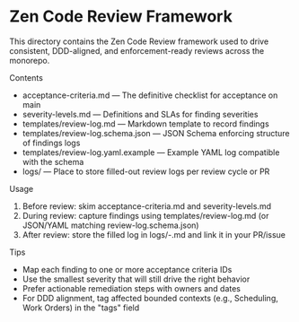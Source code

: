 # Zen Code Review Framework

This directory contains the Zen Code Review framework used to drive consistent, DDD-aligned, and enforcement-ready reviews across the monorepo.

Contents
- acceptance-criteria.md — The definitive checklist for acceptance on main
- severity-levels.md — Definitions and SLAs for finding severities
- templates/review-log.md — Markdown template to record findings
- templates/review-log.schema.json — JSON Schema enforcing structure of findings logs
- templates/review-log.yaml.example — Example YAML log compatible with the schema
- logs/ — Place to store filled-out review logs per review cycle or PR

Usage
1) Before review: skim acceptance-criteria.md and severity-levels.md
2) During review: capture findings using templates/review-log.md (or JSON/YAML matching review-log.schema.json)
3) After review: store the filled log in logs/<date-or-pr>-<short-title>.md and link it in your PR/issue

Tips
- Map each finding to one or more acceptance criteria IDs
- Use the smallest severity that will still drive the right behavior
- Prefer actionable remediation steps with owners and dates
- For DDD alignment, tag affected bounded contexts (e.g., Scheduling, Work Orders) in the "tags" field

